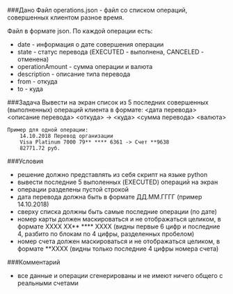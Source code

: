 ###Дано
Файл operations.json - файл со списком операций, совершенных клиентом разное время. 

Файл в формате json.
По каждой операции есть:
- date - информация о дате совершения операции
- state - статус перевода (EXECUTED - выполнена, CANCELED - отменена)
- operationAmount - сумма операции и валюта
- description - описание типа перевода
- from - откуда
- to - куда

###Задача
Вывести на экран список из 5 последних совершенных (выполненных) операций клиента в формате:
        <дата перевода> <описание перевода>
        <откуда> -> <куда>
        <сумма перевода> <валюта>

    Пример для одной операции:
        14.10.2018 Перевод организации
        Visa Platinum 7000 79** **** 6361 -> Счет **9638
        82771.72 руб.

###Условия
- решение должно представлять из себя скрипт на языке python
- вывести последние 5 выполенных (EXECUTED) операций на экран
- операции разделены пустой строкой
- дата перевода должна быть в формате ДД.ММ.ГГГГ (пример 14.10.2018)
- сверху списка должны быть самые последние операции (по дате)
- номер карты должен маскироваться и не отображаться целиком, в формате 
XXXX XX** **** XXXX (видны первые 6 цифр и последние 4, разбито по блокам по 4 цифры, разделенных пробелом)
- номер счета должен маскироваться и не отображаться целиком, в формате **XXXX (видны только последние 4 цифры номера счета)

###Комментарий
- все данные и операции сгенерированы и не имеют ничего общего с реальными счетами



